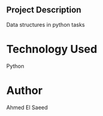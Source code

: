 ## Project Description
Data structures in python tasks
# Technology Used
Python
# Author
Ahmed El Saeed
